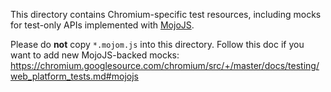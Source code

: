 This directory contains Chromium-specific test resources, including mocks for
test-only APIs implemented with
[MojoJS](https://chromium.googlesource.com/chromium/src/+/master/mojo/public/js/README.md).

Please do **not** copy `*.mojom.js` into this directory. Follow this doc if you
want to add new MojoJS-backed mocks:
https://chromium.googlesource.com/chromium/src/+/master/docs/testing/web_platform_tests.md#mojojs
